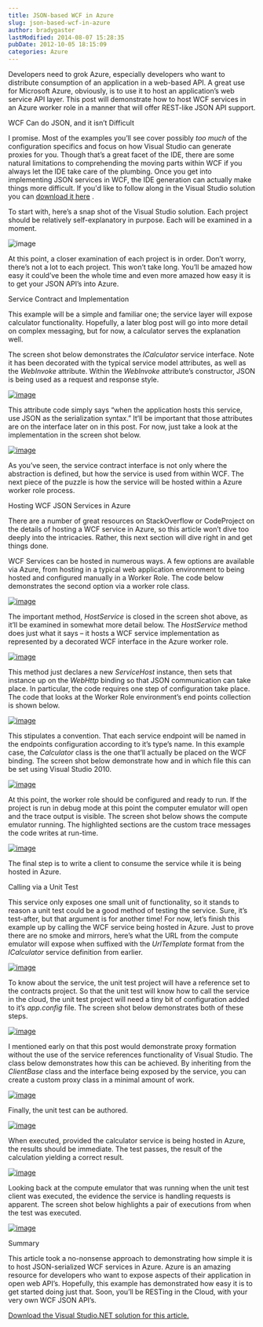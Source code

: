 ```yaml
---
title: JSON-based WCF in Azure
slug: json-based-wcf-in-azure
author: bradygaster
lastModified: 2014-08-07 15:28:35
pubDate: 2012-10-05 18:15:09
categories: Azure
---
```


<p>Developers need to grok Azure, especially developers who want to distribute consumption of an application in a web-based API. A great use for Microsoft Azure, obviously, is to use it to host an application&#x2019;s web service API layer. This post will demonstrate
  how to host WCF services in an Azure worker role in a manner that will offer REST-like JSON API support.</p>
WCF Can do JSON, and it isn&#x2019;t Difficult
<p>I promise. Most of the examples you&#x2019;ll see cover possibly <em>too much </em> of the configuration specifics and focus on how Visual Studio can generate proxies for you. Though that&#x2019;s a great facet of the IDE, there are some natural limitations to comprehending
  the moving parts within WCF if you always let the IDE take care of the plumbing. Once you get into implementing JSON services in WCF, the IDE generation can actually make things more difficult. If you&apos;d like to follow along in the Visual Studio solution
  you can
  <a href="http://dl.dropbox.com/u/3597725/JSON-WCF-Azure.zip" title="Download the code for this article">download it here</a> .&#xA0;</p>
<p>To start with, here&#x2019;s a snap shot of the Visual Studio solution. Each project should be relatively self-explanatory in purpose. Each will be examined in a moment.</p>
<p>
  <img alt="image" src="media/image_3.png">
</p>
<p>At this point, a closer examination of each project is in order. Don&#x2019;t worry, there&#x2019;s not a lot to each project. This won&#x2019;t take long. You&#x2019;ll be amazed how easy it could&#x2019;ve been the whole time and even more amazed how easy it is to get your JSON API&#x2019;s
  into Azure.</p>
Service Contract and Implementation
<p>This example will be a simple and familiar one; the service layer will expose calculator functionality. Hopefully, a later blog post will go into more detail on complex messaging, but for now, a calculator serves the explanation well.</p>
<p>The screen shot below demonstrates the <em>ICalculator </em> service interface. Note it has been decorated with the typical service model attributes, as well as the <em>WebInvoke </em> attribute. Within the <em>WebInvoke</em>  attribute&#x2019;s constructor, JSON
  is being used as a request and response style.</p>
<p>
  <a href="/Media/Default/Windows-Live-Writer/JSON-based-WCF-in-Azure_40F/image_7.png">
    <img alt="image" src="media/image_thumb_2.png">
  </a> 
</p>
<p>This attribute code simply says &#x201C;when the application hosts this service, use JSON as the serialization syntax.&#x201D; It&#x2019;ll be important that those attributes are on the interface later on in this post. For now, just take a look at the implementation in the
  screen shot below.</p>
<p>
  <a href="/Media/Default/Windows-Live-Writer/JSON-based-WCF-in-Azure_40F/image_11.png">
    <img alt="image" src="media/image_thumb_4.png">
  </a> 
</p>
<p>As you&#x2019;ve seen, the service contract interface is not only where the abstraction is defined, but how the service is used from within WCF. The next piece of the puzzle is how the service will be hosted within a Azure worker role process.</p>

Hosting WCF JSON Services in Azure
<p>There are a number of great resources on StackOverflow or CodeProject on the details of hosting a WCF service in Azure, so this article won&#x2019;t dive too deeply into the intricacies. Rather, this next section will dive right in and get things done.</p>
<p>WCF Services can be hosted in numerous ways. A few options are available via Azure, from hosting in a typical web application environment to being hosted and configured manually in a Worker Role. The code below demonstrates the second option via a worker
  role class.</p>
<p>
  <a href="/Media/Default/Windows-Live-Writer/JSON-based-WCF-in-Azure_40F/image_13.png">
    <img alt="image" src="media/image_thumb_5.png">
  </a> 
</p>
<p>The important method, <em>HostService</em>  is closed in the screen shot above, as it&#x2019;ll be examined in somewhat more detail below. The <em>HostService </em> method does just what it says &#x2013; it hosts a WCF service implementation
  as represented by a decorated WCF interface in the Azure worker role.</p>
<p>
  <a href="/Media/Default/Windows-Live-Writer/JSON-based-WCF-in-Azure_40F/image_17.png">
    <img alt="image" src="media/image_thumb_7.png">
  </a> 
</p>
<p>This method just declares a new <em>ServiceHost </em> instance, then sets that instance up on the <em>WebHttp </em> binding so that JSON communication can take place. In particular, the code requires one step of configuration take place. The code that looks
  at the Worker Role environment&#x2019;s end points collection is shown below.</p>
<p>
  <a href="/Media/Default/Windows-Live-Writer/JSON-based-WCF-in-Azure_40F/image_19.png">
    <img alt="image" src="media/image_thumb_8.png">
  </a> 
</p>
<p>This stipulates a convention. That each service endpoint will be named in the endpoints configuration according to it&#x2019;s type&#x2019;s name. In this example case, the <em>Calculator </em> class is the one that&#x2019;ll actually be placed on the WCF binding. The screen
  shot below demonstrate how and in which file this can be set using Visual Studio 2010.</p>
<p>
  <a href="/Media/Default/Windows-Live-Writer/JSON-based-WCF-in-Azure_40F/image_21.png">
    <img alt="image" src="media/image_thumb_9.png">
  </a> 
</p>
<p>At this point, the worker role should be configured and ready to run. If the project is run in debug mode at this point the computer emulator will open and the trace output is visible. The screen shot below shows the compute emulator running. The highlighted
  sections are the custom trace messages the code writes at run-time.</p>
<p>
  <a href="/Media/Default/Windows-Live-Writer/JSON-based-WCF-in-Azure_40F/image_23.png">
    <img alt="image" src="media/image_thumb_10.png">
  </a> 
</p>
<p>The final step is to write a client to consume the service while it is being hosted in Azure.</p>
Calling via a Unit Test
<p>This service only exposes one small unit of functionality, so it stands to reason a unit test could be a good method of testing the service. Sure, it&#x2019;s test-after, but that argument is for another time! For now, let&#x2019;s finish this example up by calling
  the WCF service being hosted in Azure. Just to prove there are no smoke and mirrors, here&#x2019;s what the URL from the compute emulator will expose when suffixed with the <em>UrlTemplate </em> format from the <em>ICalculator </em> service definition from earlier.</p>
<p>
  <a href="/Media/Default/Windows-Live-Writer/JSON-based-WCF-in-Azure_40F/image_25.png">
    <img alt="image" src="media/image_thumb_11.png">
  </a> 
</p>
<p>To know about the service, the unit test project will have a reference set to the contracts project. So that the unit test will know how to call the service in the cloud, the unit test project will need a tiny bit of configuration added to it&#x2019;s <em>app.config</em>   file. The screen shot below demonstrates both of these steps.</p>
<p>
  <a href="/Media/Default/Windows-Live-Writer/JSON-based-WCF-in-Azure_40F/image_27.png">
    <img alt="image" src="media/image_thumb_12.png">
  </a> 
</p>
<p>I mentioned early on that this post would demonstrate proxy formation without the use of the service references functionality of Visual Studio. The class below demonstrates how this can be achieved. By inheriting from the <em>ClientBase </em> class
  and the interface being exposed by the service, you can create a custom proxy class in a minimal amount of work.</p>
<p>
  <a href="/Media/Default/Windows-Live-Writer/JSON-based-WCF-in-Azure_40F/image_29.png">
    <img alt="image" src="media/image_thumb_13.png">
  </a> 
</p>
<p>Finally, the unit test can be authored.</p>
<p>
  <a href="/Media/Default/Windows-Live-Writer/JSON-based-WCF-in-Azure_40F/image_31.png">
    <img alt="image" src="media/image_thumb_14.png">
  </a> 
</p>
<p>When executed, provided the calculator service is being hosted in Azure, the results should be immediate. The test passes, the result of the calculation yielding a correct result.</p>
<p>
  <a href="/Media/Default/Windows-Live-Writer/JSON-based-WCF-in-Azure_40F/image_33.png">
    <img alt="image" src="media/image_thumb_15.png">
  </a> 
</p>
<p>Looking back at the compute emulator that was running when the unit test client was executed, the evidence the service is handling requests is apparent. The screen shot below highlights a pair of executions from when the test was executed.</p>
<p>
  <a href="/Media/Default/Windows-Live-Writer/JSON-based-WCF-in-Azure_40F/image_37.png">
    <img alt="image" src="media/image_thumb_17.png">
  </a> 
</p>

Summary
<p>This article took a no-nonsense approach to demonstrating how simple it is to host JSON-serialized WCF services in Azure. Azure is an amazing resource for developers who want to expose aspects of their application in open web API&#x2019;s. Hopefully, this example
  has demonstrated how easy it is to get started doing just that. Soon, you&#x2019;ll be RESTing in the Cloud, with your very own WCF JSON API&#x2019;s.&#xA0;</p>
<p>
  <a href="http://dl.dropbox.com/u/3597725/JSON-WCF-Azure.zip" title="Download the code for this article">Download the Visual Studio.NET solution for this article.</a> &#xA0;</p>
